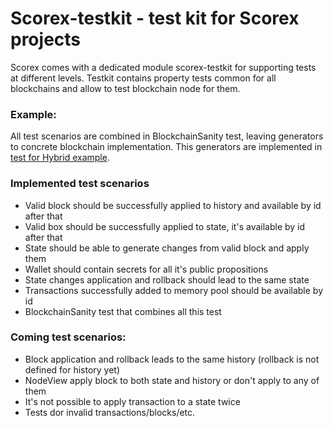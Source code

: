 # Scorex-testkit - test kit for Scorex projects

Scorex comes with a dedicated module scorex-testkit for supporting tests at different levels.
Testkit contains property tests common for all blockchains and allow to test blockchain node for them.

### Example:

All test scenarios are combined in BlockchainSanity test, leaving generators to concrete blockchain implementation. This generators are implemented in [test for Hybrid example](https://github.com/ScorexFoundation/Scorex/blob/testkit/examples/src/test/scala/hybrid/HybridSanity.scala).

### Implemented test scenarios
- Valid block should be successfully applied to history and available by id after that
- Valid box should be successfully applied to state, it's available by id after that
- State should be able to generate changes from valid block and apply them
- Wallet should contain secrets for all it's public propositions
- State changes application and rollback should lead to the same state
- Transactions successfully added to memory pool should be available by id
- BlockchainSanity test that combines all this test

### Coming test scenarios:
- Block application and rollback leads to the same history (rollback is not defined for history yet)
- NodeView apply block to both state and history or don't apply to any of them
- It's not possible to apply transaction to a state twice
- Tests dor invalid transactions/blocks/etc.


